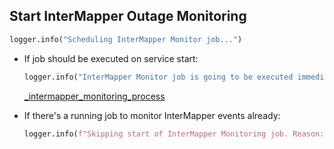 ## Start InterMapper Outage Monitoring
```python
logger.info("Scheduling InterMapper Monitor job...")
```

* If job should be executed on service start:
  ```python
  logger.info("InterMapper Monitor job is going to be executed immediately")
  ```
  [_intermapper_monitoring_process](_intermapper_monitoring_process.md)

* If there's a running job to monitor InterMapper events already:
  ```python
  logger.info(f"Skipping start of InterMapper Monitoring job. Reason: {conflict}")
  ```

